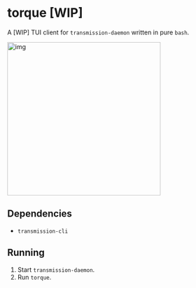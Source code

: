 # torque [WIP]

A [WIP] TUI client for `transmission-daemon` written in pure `bash`.

<img src="https://i.imgur.com/3q3lYK0.jpg" alt="img" height="350px">


## Dependencies

- `transmission-cli`

## Running

1. Start `transmission-daemon`.
2. Run `torque`.
